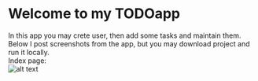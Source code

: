 # Welcome to my TODOapp
In this app you may crete user, then add some tasks and maintain them. <br/>
Below I post screenshots from the app, but you may download project and run it locally.<br/>
Index page:<br/>
![alt text](https://github.com/[Kamil16345]/[TODOapp]/[main]/screenshots/1.png?raw=true)
